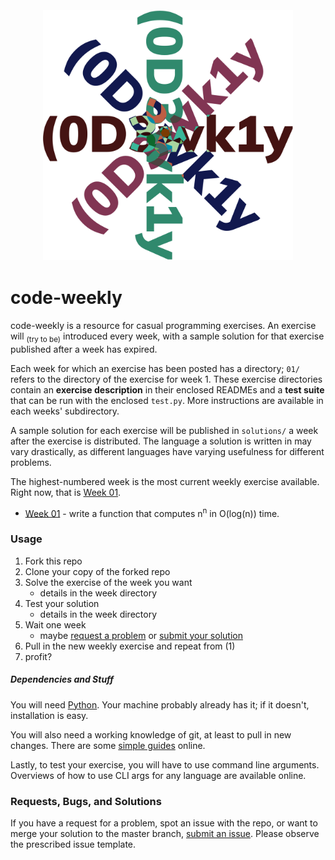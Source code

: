 <h3 align="center">
  <br>
	<img width="400" src="./header.png" alt="code weekly">
</h3>

# code-weekly

code-weekly is a resource for casual programming exercises. An exercise will
<sub>(try to be)</sub> introduced every week, with a sample solution for that
exercise published after a week has expired.

Each week for which an exercise has been posted has a directory; `01/` refers
to the directory of the exercise for week 1. These exercise directories contain
an **exercise description** in their enclosed READMEs and a **test suite** that
can be run with the enclosed `test.py`. More instructions are available in each
weeks' subdirectory.

A sample solution for each exercise will be published in `solutions/` a week
after the exercise is distributed. The language a solution is written in may
vary drastically, as different languages have varying usefulness for different
problems.

The highest-numbered week is the most current weekly exercise available. Right
now, that is [Week 01](./01).

- [Week 01](./01) - write a function that computes n<sup>n</sup> in O(log(n))
  time.

### Usage

1. Fork this repo
2. Clone your copy of the forked repo
3. Solve the exercise of the week you want
   - details in the week directory
4. Test your solution
   - details in the week directory
5. Wait one week
   - maybe [request a problem](https://github.com/ayazhafiz/code-weekly/issues/new)
     or [submit your solution](https://github.com/ayazhafiz/code-weekly/issues/new)
6. Pull in the new weekly exercise and repeat from (1)
7. profit?

##### Dependencies and Stuff

You will need [Python](https://www.python.org/downloads/). Your machine probably
already has it; if it doesn't, installation is easy.

You will also need a working knowledge of git, at least to pull in new changes.
There are some [simple guides](http://rogerdudler.github.io/git-guide/) online.

Lastly, to test your exercise, you will have to use command line arguments.
Overviews of how to use CLI args for any language are available online.

### Requests, Bugs, and Solutions

If you have a request for a problem, spot an issue with the repo, or want to
merge your solution to the master branch, [submit an issue](https://github.com/ayazhafiz/code-weekly/issues/new).
Please observe the prescribed issue template.
